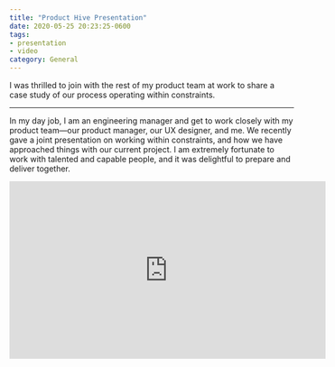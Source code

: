 ```yaml
---
title: "Product Hive Presentation"
date: 2020-05-25 20:23:25-0600
tags:
- presentation
- video
category: General
---
```


I was thrilled to join with the rest of my product team at work to share a case study of our process operating within constraints.

***

In my day job, I am an engineering manager and get to work closely with my product team—our product manager, our UX designer, and me. We recently gave a joint presentation on working within constraints, and how we have approached things with our current project. I am extremely fortunate to work with talented and capable people, and it was delightful to prepare and deliver together.

<div class="embed-responsive embed-responsive-16by9">
    <iframe class="embed-responsive-item" width="560" height="315" src="https://www.youtube-nocookie.com/embed/A28eJYJ1kwo" frameborder="0" allow="accelerometer; autoplay; encrypted-media; gyroscope; picture-in-picture" allowfullscreen></iframe>
</div>
